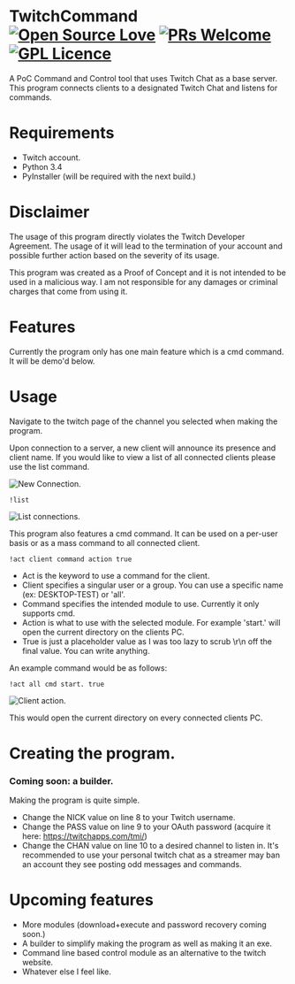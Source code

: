 # TwitchCommand [![Open Source Love](https://badges.frapsoft.com/os/v2/open-source.svg?v=103)](https://github.com/ellerbrock/open-source-badges/) [![PRs Welcome](https://img.shields.io/badge/PRs-welcome-brightgreen.svg?style=flat-square)](http://makeapullrequest.com) [![GPL Licence](https://badges.frapsoft.com/os/gpl/gpl.svg?v=103)](https://opensource.org/licenses/GPL-3.0/)
A PoC Command and Control tool that uses Twitch Chat as a base server. This program connects clients to a designated Twitch Chat and listens for commands.

# Requirements
- Twitch account.
- Python 3.4
- PyInstaller (will be required with the next build.)

# Disclaimer
The usage of this program directly violates the Twitch Developer Agreement. The usage of it will lead to the termination of your account and possible further action based on the severity of its usage.

This program was created as a Proof of Concept and it is not intended to be used in a malicious way. I am not responsible for any damages or criminal charges that come from using it.

# Features
Currently the program only has one main feature which is a cmd command. It will be demo'd below.

# Usage
Navigate to the twitch page of the channel you selected when making the program.

Upon connection to a server, a new client will announce its presence and client name. If you would like to view a list of all connected clients please use the list command. 

![New Connection.](https://i.imgur.com/fT6yice.png)

```
!list
```

![List connections.](https://i.imgur.com/RY81sGt.png)

This program also features a cmd command. It can be used on a per-user basis or as a mass command to all connected client.
```
!act client command action true
```
- Act is the keyword to use a command for the client.
- Client specifies a singular user or a group. You can use a specific name (ex: DESKTOP-TEST) or 'all'.
- Command specifies the intended module to use. Currently it only supports cmd.
- Action is what to use with the selected module. For example 'start.' will open the current directory on the clients PC.
- True is just a placeholder value as I was too lazy to scrub \r\n off the final value. You can write anything.

An example command would be as follows:
```
!act all cmd start. true
```

![Client action.](https://i.imgur.com/g7d5P83.png)

This would open the current directory on every connected clients PC.

# Creating the program.
### Coming soon: a builder.
Making the program is quite simple. 
- Change the NICK value on line 8 to your Twitch username.
- Change the PASS value on line 9 to your OAuth password (acquire it here: https://twitchapps.com/tmi/)
- Change the CHAN value on line 10 to a desired channel to listen in. It's recommended to use your personal twitch chat as a streamer may ban an account they see posting odd messages and commands.

# Upcoming features
- More modules (download+execute and password recovery coming soon.)
- A builder to simplify making the program as well as making it an exe.
- Command line based control module as an alternative to the twitch website.
- Whatever else I feel like.
